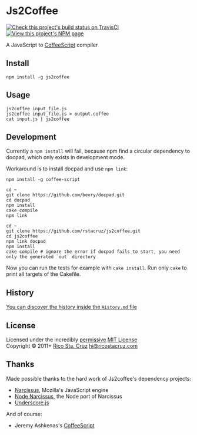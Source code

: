 # Js2Coffee

[![Check this project's build status on TravisCI](https://secure.travis-ci.org/rstacruz/js2coffee.png?branch=master)](http://travis-ci.org/rstacruz/js2coffee)
[![View this project's NPM page](https://badge.fury.io/js/js2coffee.png)](https://npmjs.org/package/js2coffee)

A JavaScript to [CoffeeScript](http://coffeescript.org/) compiler


## Install

	npm install -g js2coffee


## Usage

	js2coffee input_file.js
	js2coffee input_file.js > output.coffee
	cat input.js | js2coffee


## Development

Currently a `npm install` will fail, because npm find a circular dependency to docpad,
which only exists in development mode.

Workaround is to install docpad and use `npm link`:

	npm install -g coffee-script
	
	cd ~
	git clone https://github.com/bevry/docpad.git
	cd docpad
	npm install
	cake compile
	npm link
	
	cd ~
	git clone https://github.com/rstacruz/js2coffee.git
	cd js2coffee
	npm link docpad
	npm install
	cake compile # ignore the error if docpad fails to start, you need only the generated `out` directory 
	
Now you can run the tests for example with `cake install`.
Run only `cake` to print all targets of the Cakefile.


## History
[You can discover the history inside the `History.md` file](https://github.com/rstacruz/js2coffee/blob/master/History.md#files)


## License
Licensed under the incredibly [permissive](http://en.wikipedia.org/wiki/Permissive_free_software_licence) [MIT License](http://creativecommons.org/licenses/MIT/)
<br/>Copyright © 2011+ [Rico Sta. Cruz](http://ricostacruz.com) <hi@ricostacruz.com>


## Thanks

Made possible thanks to the hard work of Js2coffee's dependency projects:

- [Narcissus](https://github.com/mozilla/narcissus), Mozilla's JavaScript engine
- [Node Narcissus](https://github.com/kuno/node-narcissus), the Node port of Narcissus
- [Underscore.js](http://documentcloud.github.com/underscore)

And of course:

- Jeremy Ashkenas's [CoffeeScript](http://jashkenas.github.com/coffee-script/)
